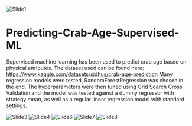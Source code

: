 
![Slide1](https://github.com/shimbarashamba/Predicting-Crab-Age-Supervised-ML/assets/73606183/2d008a92-b754-4866-8726-f44694ab5383)

# Predicting-Crab-Age-Supervised-ML
Supervised machine learning has been used to predict crab age based on physical attributes. The dataset used can be found here: https://www.kaggle.com/datasets/sidhus/crab-age-prediction
Many regression models were tested, RandomForestRegression was chosen in the end. The hyperparameters were then tuned using Grid Search Cross Validation and the model was tested against a dummy regressor with strategy mean, as well as a regular linear regression model with standard settings.

![Slide3](https://github.com/shimbarashamba/Predicting-Crab-Age-Supervised-ML/assets/73606183/7b8f1eec-ee60-4e2f-a896-4189369c31b1)
![Slide4](https://github.com/shimbarashamba/Predicting-Crab-Age-Supervised-ML/assets/73606183/f907c1b0-d13b-4283-8cdd-9869e18b8401)
![Slide6](https://github.com/shimbarashamba/Predicting-Crab-Age-Supervised-ML/assets/73606183/ebb9c0ee-51b2-4275-afba-4879fe69ca8c)
![Slide7](https://github.com/shimbarashamba/Predicting-Crab-Age-Supervised-ML/assets/73606183/65cf32ed-9d41-4734-9bfc-870ea5d35889)
![Slide8](https://github.com/shimbarashamba/Predicting-Crab-Age-Supervised-ML/assets/73606183/551929ee-8818-4d5e-9744-ceebdb4585c2)

